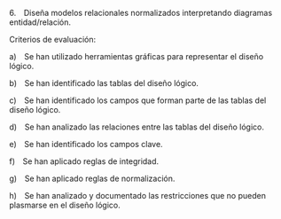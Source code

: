 6. Diseña modelos relacionales normalizados interpretando diagramas entidad/relación.

Criterios de evaluación:

a) Se han utilizado herramientas gráficas para representar el diseño lógico.

b) Se han identificado las tablas del diseño lógico.

c) Se han identificado los campos que forman parte de las tablas del diseño lógico.

d) Se han analizado las relaciones entre las tablas del diseño lógico.

e) Se han identificado los campos clave.

f) Se han aplicado reglas de integridad.

g) Se han aplicado reglas de normalización.

h) Se han analizado y documentado las restricciones que no pueden plasmarse en el diseño lógico.
